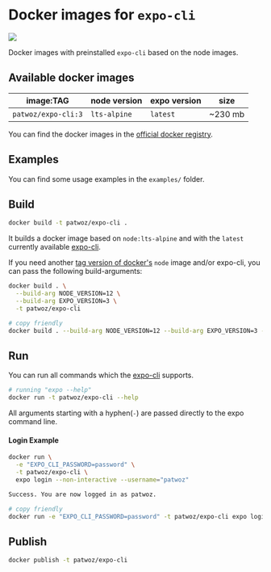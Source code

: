 # Docker images for `expo-cli`

![](https://github.com/patlux/expo-cli-docker-images/workflows/Docker%20Image%20CI/badge.svg)

Docker images with preinstalled `expo-cli` based on the node images.

## Available docker images

| image:TAG           | node version | expo version | size    |
| ------------------- | ------------ | ------------ | ------- |
| `patwoz/expo-cli:3` | `lts-alpine` | `latest`     | ~230 mb |

You can find the docker images in the [official docker registry](https://hub.docker.com/r/patwoz/expo-cli).

## Examples

You can find some usage examples in the `examples/` folder.

## Build

```bash
docker build -t patwoz/expo-cli .
```

It builds a docker image based on `node:lts-alpine` and with the `latest` currently available [expo-cli](https://github.com/expo/expo-cli).

If you need another [tag version of docker's](https://hub.docker.com/_/node) `node` image and/or expo-cli, you can pass the following build-arguments:

```bash
docker build . \
  --build-arg NODE_VERSION=12 \
  --build-arg EXPO_VERSION=3 \
  -t patwoz/expo-cli

# copy friendly
docker build . --build-arg NODE_VERSION=12 --build-arg EXPO_VERSION=3 -t patwoz/expo-cli
```

## Run

You can run all commands which the [expo-cli](https://github.com/expo/expo-cli) supports.

```bash
# running "expo --help"
docker run -t patwoz/expo-cli --help
```

All arguments starting with a hyphen(`-`) are passed directly to the expo command line.

#### Login Example

```bash
docker run \
  -e "EXPO_CLI_PASSWORD=password" \
  -t patwoz/expo-cli \
  expo login --non-interactive --username="patwoz"

Success. You are now logged in as patwoz.

# copy friendly
docker run -e "EXPO_CLI_PASSWORD=password" -t patwoz/expo-cli expo login --non-interactive --username="patwoz"
```

## Publish

```bash
docker publish -t patwoz/expo-cli
```
